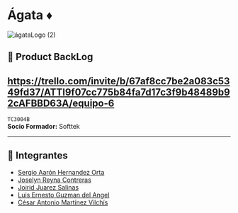 # Ágata ♦️ 

![ágataLogo (2)](https://github.com/user-attachments/assets/f58ddc87-d164-4764-a48a-28fedc383008)

## 🎯 Product BackLog
https://trello.com/invite/b/67af8cc7be2a083c5349fd37/ATTI9f07cc775b84fa7d17c3f9b48489b92cAFBBD63A/equipo-6
---

`TC3004B`  
**Socio Formador:** Softtek  

---

## 👥 Integrantes  
- [Sergio Aarón Hernandez Orta](https://github.com/DarkFireM9)  
- [Joselyn Reyna Contreras](https://github.com/Jossrec)  
- [Joirid Juarez Salinas](https://github.com/Joirid)  
- [Luis Ernesto Guzman del Angel](https://github.com/LEDGAngel)
- [César Antonio Martínez Vilchís](https://github.com/A01236306)
  

